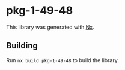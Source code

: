 # pkg-1-49-48

This library was generated with [Nx](https://nx.dev).

## Building

Run `nx build pkg-1-49-48` to build the library.
